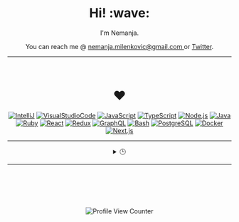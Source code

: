 <h1 align='center'> Hi! :wave:</h1>
<p align='center'> I'm Nemanja. </p>
<p align='center'>You can reach me @ <a href = "mailto:nemanja.milenkovic@gmail.com?subject = I was looking at yout GitHub&body = Hi!">
nemanja.milenkovic@gmail.com
</a> or <a href="https://twitter.com/milenkovicn">Twitter</a>.</p>

---
<br>
<h1 align='center'>❤️</h1>

<div align='center'>

[![IntelliJ](https://img.shields.io/badge/Editor-IntelliJ_IDEA-informational?style=flat&logo=intellij-idea&logoColor=white)](https://www.jetbrains.com/idea/)
[![VisualStudioCode](https://img.shields.io/badge/Editor-VisualStudioCode-informational?style=flat&logo=VisualStudioCode&logoColor=white)](https://code.visualstudio.com/)
[![JavaScript](https://img.shields.io/badge/Code-JavaScript-informational?style=flat&logo=javascript&logoColor=white)](https://developer.mozilla.org/ja/docs/Web/JavaScript)
[![TypeScript](https://img.shields.io/badge/Code-TypeScript-informational?style=flat&logo=typescript&logoColor=white)](https://www.typescriptlang.org/)
[![Node.js](https://img.shields.io/badge/Code-Node.js-informational?style=flat&logo=node.js&logoColor=white)](https://nodejs.org/)
[![Java](https://img.shields.io/badge/Code-Java-informational?style=flat&logo=java&logoColor=white)](https://java.com/)
[![Ruby](https://img.shields.io/badge/Code-Ruby-informational?style=flat&logo=ruby&logoColor=white)](http://www.typescriptlang.org/)
[![React](https://img.shields.io/badge/Code-React-informational?style=flat&logo=react.js&logoColor=white)](https://www.ruby-lang.org/en/)
[![Redux](https://img.shields.io/badge/Tools-Redux-informational?style=flat&logo=redux&logoColor=white)](https://redux.js.org/)
[![GraphQL](https://img.shields.io/badge/Tools-GraphQL-informational?style=flat&logo=graphql&logoColor=white)](https://graphql.org/)
[![Bash](https://img.shields.io/badge/Shell-Bash-informational?style=flat&logo=gnu-bash&logoColor=white)](https://www.gnu.org/software/bash/)
[![PostgreSQL](https://img.shields.io/badge/Tools-PostgreSQL-informational?style=flat&logo=postgresql&logoColor=white)](https://www.postgresql.org/)
[![Docker](https://img.shields.io/badge/Tools-Docker-informational?style=flat&logo=docker&logoColor=white)](https://www.docker.com/)
[![Next.js](https://img.shields.io/badge/Tools-Next.js-informational?style=flat&logo=Next.js&logoColor=white)](https://nextjs.org/)
</div>

---

<details align='center'>
  <summary>🕒</summary>
  <br>

  <!--START_SECTION:waka-->
![Code Time](http://img.shields.io/badge/Code%20Time-144%20hrs%202%20mins-blue)

**I'm an Early 🐤** 

```text
🌞 Morning    133 commits    █████░░░░░░░░░░░░░░░░░░░░   19.76% 
🌆 Daytime    239 commits    █████████░░░░░░░░░░░░░░░░   35.51% 
🌃 Evening    230 commits    ████████░░░░░░░░░░░░░░░░░   34.18% 
🌙 Night      71 commits     ██░░░░░░░░░░░░░░░░░░░░░░░   10.55%

```
📅 **I'm Most Productive on Monday** 

```text
Monday       154 commits    █████░░░░░░░░░░░░░░░░░░░░   22.88% 
Tuesday      109 commits    ████░░░░░░░░░░░░░░░░░░░░░   16.2% 
Wednesday    133 commits    █████░░░░░░░░░░░░░░░░░░░░   19.76% 
Thursday     110 commits    ████░░░░░░░░░░░░░░░░░░░░░   16.34% 
Friday       77 commits     ██░░░░░░░░░░░░░░░░░░░░░░░   11.44% 
Saturday     27 commits     █░░░░░░░░░░░░░░░░░░░░░░░░   4.01% 
Sunday       63 commits     ██░░░░░░░░░░░░░░░░░░░░░░░   9.36%

```



 Last Updated on 02/10/2022 18:55:30 UTC
<!--END_SECTION:waka-->
  <br><br>
</details>

---

<br><br><br><br>
<div align='center'>

  ![Profile View Counter](https://komarev.com/ghpvc/?username=NemanjaMilenkovic)
</div>
